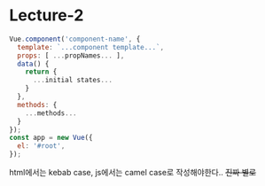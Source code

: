 # Lecture-2
```js
Vue.component('component-name', {
  template: `...component template...`,
  props: [ ...propNames... ],
  data() {
    return {
      ...initial states...
    }
  },
  methods: {
    ...methods...
  }
});
const app = new Vue({
  el: '#root',
});
```
html에서는 kebab case, js에서는 camel case로 작성해야한다.. ~~진짜 별로~~